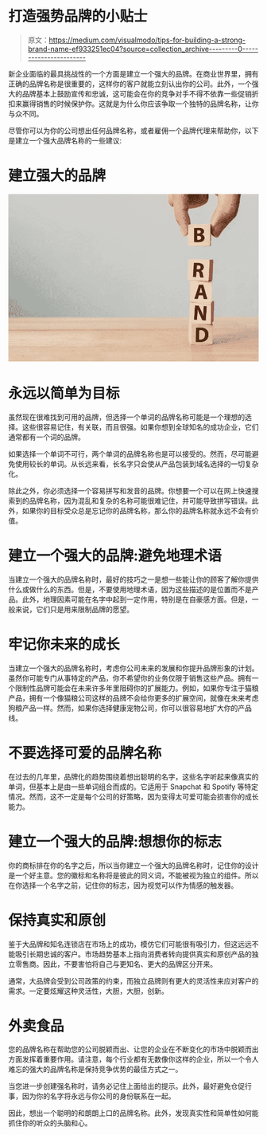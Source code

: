 # 打造强势品牌的小贴士

> 原文：<https://medium.com/visualmodo/tips-for-building-a-strong-brand-name-ef933251ec04?source=collection_archive---------0----------------------->

新企业面临的最具挑战性的一个方面是建立一个强大的品牌。在商业世界里，拥有正确的品牌名称是很重要的，这样你的客户就能立刻认出你的公司。此外，一个强大的品牌基本上鼓励宣传和忠诚，这可能会在你的竞争对手不得不依靠一些促销折扣来赢得销售的时候保护你。这就是为什么你应该争取一个独特的品牌名称，让你与众不同。

尽管你可以为你的公司想出任何品牌名称，或者雇佣一个品牌代理来帮助你，以下是建立一个强大品牌名称的一些建议:

# 建立强大的品牌

![](img/61ce38e32261baae4943a8e79c92bce3.png)

# 永远以简单为目标

虽然现在很难找到可用的品牌，但选择一个单词的品牌名称可能是一个理想的选择。这些很容易记住，有关联，而且很强。如果你想到全球知名的成功企业，它们通常都有一个词的品牌。

如果选择一个单词不可行，两个单词的品牌名称也是可以接受的。然而，尽可能避免使用较长的单词。从长远来看，长名字只会使从产品包装到域名选择的一切复杂化。

除此之外，你必须选择一个容易拼写和发音的品牌。你想要一个可以在网上快速搜索到的品牌名称，因为混乱和复杂的名称可能很难记住，并可能导致拼写错误。此外，如果你的目标受众总是忘记你的品牌名称，那么你的品牌名称就永远不会有价值。

# 建立一个强大的品牌:避免地理术语

当建立一个强大的品牌名称时，最好的技巧之一是想一些能让你的顾客了解你提供什么或做什么的东西。但是，不要使用地理术语，因为这些描述的是位置而不是产品。此外，地理因素可能在名字中起到一定作用，特别是在自豪感方面。但是，一般来说，它们只是用来限制品牌的愿望。

# 牢记你未来的成长

当建立一个强大的品牌名称时，考虑你公司未来的发展和你提升品牌形象的计划。虽然你可能专门从事特定的产品，你不希望你的业务仅限于销售这些产品。拥有一个限制性品牌可能会在未来许多年里阻碍你的扩展能力。例如，如果你专注于猫粮产品，拥有一个像猫粮公司这样的品牌不会给你更多的扩展空间，就像在未来考虑狗粮产品一样。然而，如果你选择健康宠物公司，你可以很容易地扩大你的产品线。

# 不要选择可爱的品牌名称

在过去的几年里，品牌化的趋势围绕着想出聪明的名字，这些名字听起来像真实的单词，但基本上是由一些单词组合而成的。它适用于 Snapchat 和 Spotify 等特定情况。然而，这不一定是每个公司的好策略，因为变得太可爱可能会损害你的成长能力。

# 建立一个强大的品牌:想想你的标志

你的商标排在你的名字之后，所以当你建立一个强大的品牌名称时，记住你的设计是一个好主意。您的徽标和名称将是彼此的同义词，不能被视为独立的组件。所以在你选择一个名字之前，记住你的标志，因为视觉可以作为情感的触发器。

# 保持真实和原创

鉴于大品牌和知名连锁店在市场上的成功，模仿它们可能很有吸引力，但这远远不能吸引长期忠诚的客户。市场趋势基本上指向消费者转向提供真实和原创产品的独立零售商。因此，不要害怕将自己与更知名、更大的品牌区分开来。

通常，大品牌会受到公司政策的约束，而独立品牌则有更大的灵活性来应对客户的需求。一定要炫耀这种灵活性，大胆，大胆，创新。

# 外卖食品

您的品牌名称在帮助您的公司脱颖而出、让您的企业在不断变化的市场中脱颖而出方面发挥着重要作用。请注意，每个行业都有无数像你这样的企业，所以一个令人难忘的强大的品牌名称是保持竞争优势的最佳方式之一。

当您进一步创建强名称时，请务必记住上面给出的提示。此外，最好避免仓促行事，因为你的名字将永远与你公司的身份联系在一起。

因此，想出一个聪明的和朗朗上口的品牌名称。此外，发现真实性和简单性如何能抓住你的听众的头脑和心。